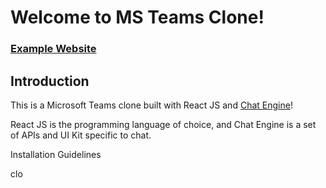 # Welcome to MS Teams Clone!

### [Example Website](https://chat-app-yeshwanth.netlify.app/)

<!-- ![Build with Chat Engine](https://i.ibb.co/vDhx8Md/Whats-App-Image-2021-01-26-at-02-01-43.jpg)  -->

## Introduction

This is a Microsoft Teams clone built with React JS and [Chat Engine](https://chatengine.io)!

React JS is the programming language of choice, and Chat Engine is a set of APIs and UI Kit specific to chat.

Installation Guidelines

clo


